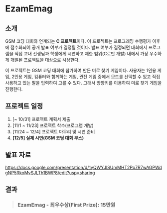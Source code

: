 # EzamEmag

## 소개

GSM 코딩 대회와 연계되는 **C 프로젝트**이다. 이 프로젝트는 프로그래밍 수행평가 이후에 점수화되어 공개 발표 여부가 결정될 것이다. 발표 여부가 결정되면 대회에서 프로그램을 직접 교내 선생님과 학생에게 시연하고 제한 범위(C로만 개발) 내에서 가장 우수하게 개발된 프로젝트을 대상으로 시상한다.

이 프로젝트는 GSM 코딩 대회에 참가하여 만든 미로 찾기 게임이다. 사용자는 1인용 게임, 2인용 게임, 컴퓨터와 함께하는 게임, 관전 게임 중에서 모드를 선택할 수 있고 직접 사용하고 있는 말을 입력하여 고를 수 있다. 그래서 방향키를 이용하여 미로 찾기 게임을 진행한다.

## 프로젝트 일정

1. [~ 10/31] 프로젝트 계획서 제출
2. [11/1 ~ 11/23] 프로젝트 착수(프로그램 개발)
3. [11/24 ~ 12/4] 프로젝트 마무리 및 시연 준비
4. **[12/5] 실제 시연(GSM 코딩 대회 부스)**

## 발표 자료

https://docs.google.com/presentation/d/1yQWYJISUmMHT2Po7R7wAGPWdgNP5RkoMvSJLTh1BWP8/edit?usp=sharing

## 결과
> ### EzamEmag - **최우수상(First Prize): 15만원**
